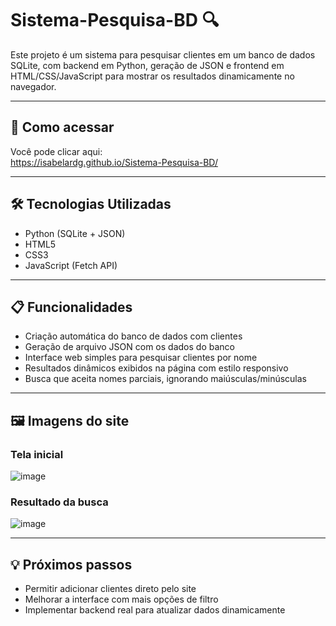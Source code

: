 # Sistema-Pesquisa-BD 🔍

Este projeto é um sistema para pesquisar clientes em um banco de dados SQLite, com backend em Python, geração de JSON e frontend em HTML/CSS/JavaScript para mostrar os resultados dinamicamente no navegador.  

---

## 🔗 Como acessar  
Você pode clicar aqui:   
https://isabelardg.github.io/Sistema-Pesquisa-BD/

---

## 🛠 Tecnologias Utilizadas  
- Python (SQLite + JSON)  
- HTML5  
- CSS3  
- JavaScript (Fetch API)  

---

## 📋 Funcionalidades  
- Criação automática do banco de dados com clientes  
- Geração de arquivo JSON com os dados do banco  
- Interface web simples para pesquisar clientes por nome  
- Resultados dinâmicos exibidos na página com estilo responsivo  
- Busca que aceita nomes parciais, ignorando maiúsculas/minúsculas  

---

## 🖼️ Imagens do site 
### Tela inicial  

![image](https://github.com/user-attachments/assets/1df9752b-80fc-463f-9f0d-d892093261f2)
  
### Resultado da busca  

![image](https://github.com/user-attachments/assets/9451c621-d6fd-40d5-b580-513e2f4a3131)
  
---

## 💡 Próximos passos  
- Permitir adicionar clientes direto pelo site  
- Melhorar a interface com mais opções de filtro  
- Implementar backend real para atualizar dados dinamicamente  
